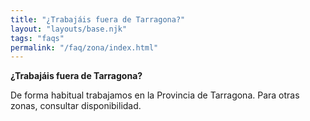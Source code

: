 ```yaml
---
title: "¿Trabajáis fuera de Tarragona?"
layout: "layouts/base.njk"
tags: "faqs"
permalink: "/faq/zona/index.html"
---
```

**¿Trabajáis fuera de Tarragona?**

De forma habitual trabajamos en la Provincia de Tarragona. Para otras zonas, consultar disponibilidad.
